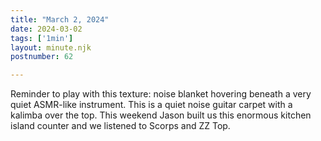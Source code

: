 ```yaml
---
title: "March 2, 2024"
date: 2024-03-02
tags: ['1min']
layout: minute.njk
postnumber: 62

---
```


Reminder to play with this texture: noise blanket hovering beneath a very quiet ASMR-like instrument. This is a quiet noise guitar carpet with a kalimba over the top.  This weekend Jason built us this enormous kitchen island counter and we listened to Scorps and ZZ Top.